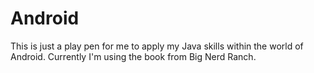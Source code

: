 # Android
This is just a play pen for me to apply my Java skills within the world of Android. Currently I'm using the book from Big Nerd Ranch. 
